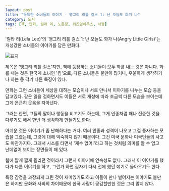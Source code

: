 ```yaml
---
layout: post
title: "독특한 소녀들의 이야기 - 앵그리 리틀 걸스 1: 난 오늘도 화가 나"
category: 도서
tags: [책, 만화, 릴라 리, 노은정, 위즈덤하우스, 서평]
---
```


'릴라 리(Lela Lee)'의
'앵그리 리틀 걸스 1: 난 오늘도 화가 나(Angry Little Girls)'는
개성강한 소녀들의 이야기를 담은 만화다.

![표지](https://lh3.googleusercontent.com/_YQ-eNyFKXktaV-Bn0vT6XYFp-TW7mm07KMlLq040hmz3n_JVSVHoh8ZJApusiuReoy6wciImgiofg=s480)

제목은 '앵그리 리틀 걸스'지만,
책에 등장하는 소녀들이 모두 화를 내는 것은 아니다.
화를 내는 것은 한국계 소녀인 '킴'으로,
다른 소녀들은 불만이 많거나,
우울하게 생각하거나 하는 등 각기 다른 특징이 있다.

만화는 그런 소녀들이 세상을 대하는 모습이나
서로 만나서 이야기를 나누는 모습 등을 담고있다.
같은 일을 접하면서도 이들은 서로 개성에 따라 조금씩 다른 모습을 보이는데
그게 은근히 웃음을 자아낸다.

그러는 한편, 그들의 말이나 행동을 비꼬기도 하는데,
그게 인종처럼 꽤나 진중한 것을 다루기도 해서 한번 더 생각하게 만들기도 한다.

아쉬운 것은 이야기가 좀 난해하다는 거다.
여러 인종과 성격이 나오고 그걸 풍자하는 모습을 그렸는데,
그것에 대해 익숙하지 않기 때문이다.
그건 미국 문화나 미국인들의 사고도 마찬가지다.
그래서 시소를 타면서 '재수 없어!'라고 하는 것처럼
의미를 알 수 없고 난데없어 보이는 장면들이 꽤 있다.

웹에 짧게 짧게 올리던 것이라서 그런지 이야기에 연속성도 없다.
그래서 이 이야기를 했다가 다른 이야기를 하고,
그런가 하면 갑자기 다시 전에 했던 얘기로 돌아오기도 한다.

특정 감정을 과장되게 그린 것이 재미있기도 하고
이들이 만나 벌어지는 이야기도 볼만은 하지만
문화와 사회의 차이때문에 한국 사람이 공감할만한 것은 그리 많지 않다.
